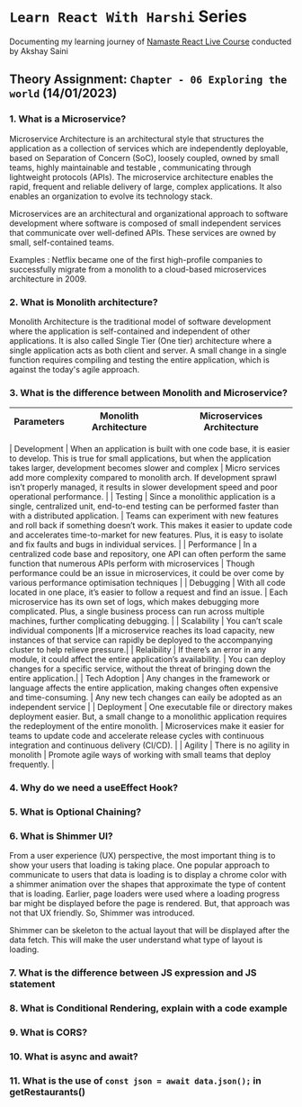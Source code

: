 
# `Learn React With Harshi` Series 
   Documenting my learning journey of [Namaste React Live Course](https://learn.namastedev.com/) conducted by Akshay Saini

## Theory Assignment: `Chapter - 06 Exploring the world` (14/01/2023)

###  1. What is a Microservice?
  Microservice Architecture is an architectural style that structures the application as a collection of services which are independently deployable, based on Separation of Concern (SoC),  loosely coupled, owned by small teams, highly maintainable and testable , communicating through lightweight protocols (APIs). The microservice architecture enables the rapid, frequent and reliable delivery of large, complex applications. It also enables an organization to evolve its technology stack.

  Microservices are an architectural and organizational approach to software development where software is composed of small independent services that communicate over well-defined APIs. These services are owned by small, self-contained teams.

Examples : Netflix became one of the first high-profile companies to successfully migrate from a monolith to a cloud-based microservices architecture in 2009. 

### 2. What is  Monolith architecture?
  Monolith Architecture is the traditional model of software development where the application is self-contained and independent of other applications. It is also called Single Tier (One tier) architecture where a single application acts as both client and server. A small change in a single function requires compiling and testing the entire application, which is against the today's agile approach.
### 3. What is the difference between Monolith and Microservice?
 | Parameters   | Monolith Architecture  | Microservices Architecture  |
 | ------------ | --------------------   | :-------------------------: |
 
 | Development | When an application is built with one code base, it is easier to develop. This is true for small applications, but when the application takes larger, development becomes slower and complex    | Micro services add more complexity compared to monolith arch. If development sprawl isn’t properly managed, it results in slower development speed and poor operational performance.   |
 | Testing | Since a monolithic application is a single, centralized unit, end-to-end testing can be performed faster than with a distributed application. | Teams can experiment with new features and roll back if something doesn’t work. This makes it easier to update code and accelerates time-to-market for new features. Plus, it is easy to isolate and fix faults and bugs in individual services. |
 | Performance | In a centralized code base and repository, one API can often perform the same function that numerous APIs perform with microservices | Though performance could be an issue in microservices, it could be over come by various performance optimisation techniques | 
 | Debugging  | With all code located in one place, it’s easier to follow a request and find an issue. |  Each microservice has its own set of logs, which makes debugging more complicated. Plus, a single business process can run across multiple machines, further complicating debugging. |
 | Scalability | You can’t scale individual components |If a microservice reaches its load capacity, new instances of that service can rapidly be deployed to the accompanying cluster to help relieve pressure.|
 | Relaibility | If there’s an error in any module, it could affect the entire application’s availability. | You can deploy changes for a specific service, without the threat of bringing down the entire application.|
 | Tech Adoption | Any changes in the framework or language affects the entire application, making changes often expensive and time-consuming. | Any new tech changes can eaily be adopted as an independent service | 
 | Deployment |    One executable file or directory makes deployment easier. But, a small change to a monolithic application requires the redeployment of the entire monolith.      |  Microservices make it easier for teams to update code and accelerate release cycles with continuous integration and continuous delivery (CI/CD).   |
 | Agility | There is no agility in monolith | Promote agile ways of working with small teams that deploy frequently. |
### 4. Why do we need a useEffect Hook?

### 5. What is Optional Chaining?

### 6. What is Shimmer UI?
From a user experience (UX) perspective, the most important thing is to show your users that loading is taking place. One popular approach to communicate to users that data is loading is to display a chrome color with a shimmer animation over the shapes that approximate the type of content that is loading. Earlier, page loaders were used where a loading progress bar might be displayed before the page is rendered. But, that approach was not that UX friendly. So, Shimmer was introduced.

Shimmer can be skeleton to the actual layout that will be displayed after the data fetch. This will make the user understand what type of layout is loading.
### 7. What is the difference between JS expression and JS statement

### 8. What is Conditional Rendering, explain with a code example

### 9. What is CORS?

### 10. What is async and await? 

### 11. What is the use of `const json = await data.json();` in  getRestaurants()
